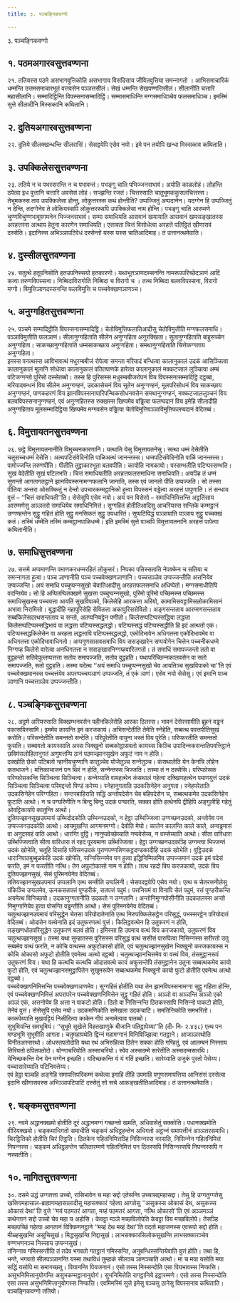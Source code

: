 ```yaml
---
title: ३. पञ्‍चङ्गिकवग्गो

---
```

३. पञ्‍चङ्गिकवग्गो  


## १. पठमअगारवसुत्तवण्णना

२१. ततियस्स पठमे असभागवुत्तिकोति असभागाय विसदिसाय जीवितवुत्तिया समन्‍नागतो । आभिसमाचारिकं धम्मन्ति उत्तमसमाचारभूतं वत्तवसेन पञ्‍ञत्तसीलं। सेखं धम्मन्ति सेखपण्णत्तिसीलं। सीलानीति चत्तारि महासीलानि। सम्मादिट्ठिन्ति विपस्सनासम्मादिट्ठिं। सम्मासमाधिन्ति मग्गसमाधिञ्‍चेव फलसमाधिञ्‍च। इमस्मिं सुत्ते सीलादीनि मिस्सकानि कथितानि।  


## २. दुतियअगारवसुत्तवण्णना

२२. दुतिये सीलक्खन्धन्ति सीलरासिं। सेसद्वयेपि एसेव नयो। इमे पन तयोपि खन्धा मिस्सकाव कथिताति।  


## ३. उपक्‍किलेससुत्तवण्णना

२३. ततिये न च पभस्सरन्ति न च पभावन्तं। पभङ्गु चाति पभिज्‍जनसभावं। अयोति काळलोहं। लोहन्ति ठपेत्वा इध वुत्तानि चत्तारि अवसेसं लोहं। सज्झन्ति रजतं। चित्तस्साति चातुभूमककुसलचित्तस्स। तेभूमकस्स ताव उपक्‍किलेसा होन्तु, लोकुत्तरस्स कथं होन्तीति? उप्पज्‍जितुं अप्पदानेन। यदग्गेन हि उप्पज्‍जितुं न देन्ति, तदग्गेनेव ते लोकियस्सपि लोकुत्तरस्सपि उपक्‍किलेसा नाम होन्ति। पभङ्गु चाति आरम्मणे चुण्णविचुण्णभावूपगमनेन भिज्‍जनसभावं। सम्मा समाधियति आसवानं खयायाति आसवानं खयसङ्खातस्स अरहत्तस्स अत्थाय हेतुना कारणेन समाधियति। एत्तावता चित्तं विसोधेत्वा अरहत्ते पतिट्ठितं खीणासवं दस्सेति। इदानिस्स अभिञ्‍ञापटिवेधं दस्सेन्तो यस्स यस्स चातिआदिमाह। तं उत्तानत्थमेवाति।  


## ४. दुस्सीलसुत्तवण्णना

२४. चतुत्थे हतूपनिसोति हतउपनिस्सयो हतकारणो। यथाभूतञाणदस्सनन्ति नामरूपपरिच्छेदञाणं आदिं कत्वा तरुणविपस्सना। निब्बिदाविरागोति निब्बिदा च विरागो च । तत्थ निब्बिदा बलवविपस्सना, विरागो मग्गो। विमुत्तिञाणदस्सनन्ति फलविमुत्ति च पच्‍चवेक्खणञाणञ्‍च।  


## ५. अनुग्गहितसुत्तवण्णना

२५. पञ्‍चमे सम्मादिट्ठीति विपस्सनासम्मादिट्ठि। चेतोविमुत्तिफलातिआदीसु चेतोविमुत्तीति मग्गफलसमाधि। पञ्‍ञाविमुत्तीति फलञाणं। सीलानुग्गहिताति सीलेन अनुग्गहिता अनुरक्खिता। सुतानुग्गहिताति बाहुसच्‍चेन अनुग्गहिता। साकच्छानुग्गहिताति धम्मसाकच्छाय अनुग्गहिता। समथानुग्गहिताति चित्तेकग्गताय अनुग्गहिता।  
इमस्स पनत्थस्स आविभावत्थं मधुरम्बबीजं रोपेत्वा समन्ता मरियादं बन्धित्वा कालानुकालं उदकं आसिञ्‍चित्वा कालानुकालं मूलानि सोधेत्वा कालानुकालं पतितपाणके हारेत्वा कालानुकालं मक्‍कटजालं लुञ्‍चित्वा अम्बं पटिजग्गन्तो पुरिसो दस्सेतब्बो। तस्स हि पुरिसस्स मधुरम्बबीजरोपनं विय विपस्सनासम्मादिट्ठि दट्ठब्बा, मरियादबन्धनं विय सीलेन अनुग्गण्हनं, उदकासेचनं विय सुतेन अनुग्गण्हनं, मूलपरिसोधनं विय साकच्छाय अनुग्गण्हनं, पाणकहरणं विय झानविपस्सनापारिपन्थिकसोधनवसेन समथानुग्गण्हनं, मक्‍कटजाललुञ्‍चनं विय बलवविपस्सनानुग्गण्हनं, एवं अनुग्गहितस्स रुक्खस्स खिप्पमेव वड्ढित्वा फलप्पदानं विय इमेहि सीलादीहि अनुग्गहिताय मूलसम्मादिट्ठिया खिप्पमेव मग्गवसेन वड्ढित्वा चेतोविमुत्तिपञ्‍ञाविमुत्तिफलप्पदानं वेदितब्बं।  


## ६. विमुत्तायतनसुत्तवण्णना

२६. छट्ठे विमुत्तायतनानीति विमुच्‍चनकारणानि। यत्थाति येसु विमुत्तायतनेसु। सत्था धम्मं देसेतीति चतुसच्‍चधम्मं देसेति। अत्थपटिसंवेदिनोति पाळिअत्थं जानन्तस्स। धम्मपटिसंवेदिनोति पाळिं जानन्तस्स। पामोज्‍जन्ति तरुणपीति। पीतीति तुट्ठाकारभूता बलवपीति। कायोति नामकायो। पस्सम्भतीति पटिप्पस्सम्भति। सुखं वेदेतीति सुखं पटिलभति। चित्तं समाधियतीति अरहत्तफलसमाधिना समाधियति। अयञ्हि तं धम्मं सुणन्तो आगतागतट्ठाने झानविपस्सनामग्गफलानि जानाति, तस्स एवं जानतो पीति उप्पज्‍जति। सो तस्सा पीतिया अन्तरा ओसक्‍कितुं न देन्तो उपचारकम्मट्ठानिको हुत्वा विपस्सनं वड्ढेत्वा अरहत्तं पापुणाति। तं सन्धाय वुत्तं – ‘‘चित्तं समाधियती’’ति। सेसेसुपि एसेव नयो। अयं पन विसेसो – समाधिनिमित्तन्ति अट्ठतिंसाय आरम्मणेसु अञ्‍ञतरो समाधियेव समाधिनिमित्तं। सुग्गहितं होतीतिआदिसु आचरियस्स सन्तिके कम्मट्ठानं उग्गण्हन्तेन सुट्ठु गहितं होति सुट्ठु मनसिकतं सुट्ठु उपधारितं। सुप्पटिविद्धं पञ्‍ञायाति पञ्‍ञाय सुट्ठु पच्‍चक्खं कतं। तस्मिं धम्मेति तस्मिं कम्मट्ठानपाळिधम्मे। इति इमस्मिं सुत्ते पञ्‍चपि विमुत्तायतनानि अरहत्तं पापेत्वा कथितानीति।  


## ७. समाधिसुत्तवण्णना

२७. सत्तमे अप्पमाणन्ति पमाणकरधम्मरहितं लोकुत्तरं। निपका पतिस्सताति नेपक्‍केन च सतिया च समन्‍नागता हुत्वा। पञ्‍च ञाणानीति पञ्‍च पच्‍चवेक्खणञाणानि। पच्‍चत्तञ्‍ञेव उप्पज्‍जन्तीति अत्तनियेव उप्पज्‍जन्ति। अयं समाधि पच्‍चुप्पन्‍नसुखो चेवातिआदीसु अरहत्तफलसमाधि अधिप्पेतो। मग्गसमाधीतिपि वदन्तियेव। सो हि अप्पितप्पितक्खणे सुखत्ता पच्‍चुप्पन्‍नसुखो, पुरिमो पुरिमो पच्छिमस्स पच्छिमस्स समाधिसुखस्स पच्‍चयत्ता आयतिं सुखविपाको, किलेसेहि आरकत्ता अरियो, कामामिसवट्टामिसलोकामिसानं अभावा निरामिसो। बुद्धादीहि महापुरिसेहि सेवितत्ता अकापुरिससेवितो। अङ्गसन्तताय आरम्मणसन्तताय सब्बकिलेसदरथसन्तताय च सन्तो, अतप्पनियट्ठेन पणीतो। किलेसप्पटिप्पस्सद्धिया लद्धत्ता किलेसप्पटिप्पस्सद्धिभावं वा लद्धत्ता पटिप्पस्सद्धलद्धो। पटिप्पस्सद्धं पटिप्पस्सद्धीति हि इदं अत्थतो एकं। पटिप्पस्सद्धकिलेसेन वा अरहता लद्धत्तापि पटिप्पस्सद्धलद्धो, एकोदिभावेन अधिगतत्ता एकोदिभावमेव वा अधिगतत्ता एकोदिभावाधिगतो। अप्पगुणसासवसमाधि विय ससङ्खारेन सप्पयोगेन चित्तेन पच्‍चनीकधम्मे निग्गय्ह किलेसे वारेत्वा अनधिगतत्ता न ससङ्खारनिग्गय्हवारितगतो। तं समाधिं समापज्‍जन्तो ततो वा वुट्ठहन्तो सतिवेपुल्‍लप्पत्तत्ता सतोव समापज्‍जति, सतोव वुट्ठहति। यथापरिच्छिन्‍नकालवसेन वा सतो समापज्‍जति, सतो वुट्ठहति। तस्मा यदेत्थ ‘‘अयं समाधि पच्‍चुप्पन्‍नसुखो चेव आयतिञ्‍च सुखविपाको चा’’ति एवं पच्‍चवेक्खमानस्स पच्‍चत्तंयेव अपरप्पच्‍चयञाणं उप्पज्‍जति, तं एकं ञाणं। एसेव नयो सेसेसु। एवं इमानि पञ्‍च ञाणानि पच्‍चत्तञ्‍ञेव उप्पज्‍जन्तीति।  


## ८. पञ्‍चङ्गिकसुत्तवण्णना

२८. अट्ठमे अरियस्साति विक्खम्भनवसेन पहीनकिलेसेहि आरका ठितस्स। भावनं देसेस्सामीति ब्रूहनं वड्ढनं पकासयिस्सामि। इममेव कायन्ति इमं करजकायं। अभिसन्देतीति तेमेति स्नेहेति, सब्बत्थ पवत्तपीतिसुखं करोति। परिसन्देतीति समन्ततो सन्देति। परिपूरेतीति वायुना भस्तं विय पूरेति। परिप्फरतीति समन्ततो फुसति। सब्बावतो कायस्साति अस्स भिक्खुनो सब्बकोट्ठासवतो कायस्स किञ्‍चि उपादिन्‍नकसन्ततिपवत्तिट्ठाने छविमंसलोहितानुगतं अणुमत्तम्पि ठानं पठमज्झानसुखेन अफुटं नाम न होति।  
दक्खोति छेको पटिबलो न्हानीयचुण्णानि कातुञ्‍चेव योजेतुञ्‍च सन्‍नेतुञ्‍च। कंसथालेति येन केनचि लोहेन कतभाजने। मत्तिकाभाजनं पन थिरं न होति, सन्‍नेन्तस्स भिज्‍जति। तस्मा तं न दस्सेसि। परिप्फोसकं परिप्फोसकन्ति सिञ्‍चित्वा सिञ्‍चित्वा। सन्‍नेय्याति वामहत्थेन कंसथालं गहेत्वा दक्खिणहत्थेन पमाणयुत्तं उदकं सिञ्‍चित्वा सिञ्‍चित्वा परिमद्दन्तो पिण्डं करेय्य। स्नेहानुगताति उदकसिनेहेन अनुगता। स्नेहपरेताति उदकसिनेहेन परिग्गहिता। सन्तरबाहिराति सद्धिं अन्तोपदेसेन चेव बहिपदेसेन च, सब्बत्थकमेव उदकसिनेहेन फुटाति अत्थो। न च पग्घरिणीति न बिन्दु बिन्दु उदकं पग्घरति, सक्‍का होति हत्थेनपि द्वीहिपि अङ्गुलीहि गहेतुं ओवट्टिकायपि कातुन्ति अत्थो।  
दुतियज्झानसुखउपमायं उब्भिदोदकोति उब्भिन्‍नउदको, न हेट्ठा उब्भिज्‍जित्वा उग्गच्छनउदको, अन्तोयेव पन उप्पज्‍जनउदकोति अत्थो। आयमुखन्ति आगमनमग्गो। देवोति मेघो। कालेन कालन्ति काले काले, अन्वड्ढमासं वा अनुदसाहं वाति अत्थो। धारन्ति वुट्ठिं। नानुप्पवेच्छेय्याति नप्पवेसेय्य, न वस्सेय्याति अत्थो। सीता वारिधारा उब्भिज्‍जित्वाति सीता वारिधारा तं रहदं पूरयमाना उब्भिज्‍जित्वा। हेट्ठा उग्गच्छनउदकञ्हि उग्गन्त्वा भिज्‍जन्तं उदकं खोभेति, चतूहि दिसाहि पविसनउदकं पुराणपण्णतिणकट्ठदण्डकादीहि उदकं खोभेति। वुट्ठिउदकं धारानिपातबुब्बुळकेहि उदकं खोभेति, सन्‍निसिन्‍नमेव पन हुत्वा इद्धिनिम्मितमिव उप्पज्‍जमानं उदकं इमं पदेसं फरति, इमं न फरतीति नत्थि। तेन अफुटोकासो नाम न होति। तत्थ रहदो विय करजकायो, उदकं विय दुतियज्झानसुखं, सेसं पुरिमनयेनेव वेदितब्बं।  
ततियज्झानसुखउपमायं उप्पलानि एत्थ सन्तीति उप्पलिनी। सेसपदद्वयेपि एसेव नयो। एत्थ च सेतरत्तनीलेसु यंकिञ्‍चि उप्पलमेव, ऊनकसतपत्तं पुण्डरीकं, सतपत्तं पदुमं। पत्तनियमं वा विनापि सेतं पदुमं, रत्तं पुण्डरीकन्ति अयमेत्थ विनिच्छयो। उदकानुग्गतानीति उदकतो न उग्गतानि। अन्तोनिमुग्गपोसीनीति उदकतलस्स अन्तो निमुग्गानियेव हुत्वा पोसन्ति वड्ढन्तीति अत्थो। सेसं पुरिमनयेनेव वेदितब्बं।  
चतुत्थज्झानउपमायं परिसुद्धेन चेतसा परियोदातेनाति एत्थ निरुपक्‍किलेसट्ठेन परिसुद्धं, पभस्सरट्ठेन परियोदातं वेदितब्बं। ओदातेन वत्थेनाति इदं उतुफरणत्थं वुत्तं। किलिट्ठवत्थेन हि उतुफरणं न होति, तङ्खणधोतपरिसुद्धेन उतुफरणं बलवं होति। इमिस्सा हि उपमाय वत्थं विय करजकायो, उतुफरणं विय चतुत्थज्झानसुखं। तस्मा यथा सुन्हातस्स पुरिसस्स परिसुद्धं वत्थं ससीसं पारुपित्वा निसिन्‍नस्स सरीरतो उतु सब्बमेव वत्थं फरति, न कोचि वत्थस्स अफुटोकासो होति, एवं चतुत्थज्झानसुखेन भिक्खुनो करजकायस्स न कोचि ओकासो अफुटो होतीति एवमेत्थ अत्थो दट्ठब्बो। चतुत्थज्झानचित्तमेव वा वत्थं विय, तंसमुट्ठानरूपं उतुफरणं विय। यथा हि कत्थचि कत्थचि ओदातवत्थे कायं अफुसन्तेपि तंसमुट्ठानेन उतुना सब्बत्थकमेव कायो फुटो होति, एवं चतुत्थज्झानसमुट्ठापितेन सुखुमरूपेन सब्बत्थकमेव भिक्खुनो कायो फुटो होतीति एवमेत्थ अत्थो दट्ठब्बो।  
पच्‍चवेक्खणनिमित्तन्ति पच्‍चवेक्खणञाणमेव। सुग्गहितं होतीति यथा तेन झानविपस्सनामग्गा सुट्ठु गहिता होन्ति, एवं पच्‍चवेक्खणनिमित्तं अपरापरेन पच्‍चवेक्खणनिमित्तेन सुट्ठु गहितं होति। अञ्‍ञो वा अञ्‍ञन्ति अञ्‍ञो एको अञ्‍ञं एकं, अत्तनोयेव हि अत्ता न पाकटो होति। ठितो वा निसिन्‍नन्ति ठितकस्सापि निसिन्‍नो पाकटो होति, तेनेवं वुत्तं। सेसेसुपि एसेव नयो। उदकमणिकोति समेखला उदकचाटि। समतित्तिकोति समभरितो। काकपेय्याति मुखवट्टियं निसीदित्वा काकेन गीवं अनामेत्वाव पातब्बो।  
सुभूमियन्ति समभूमियं। ‘‘सुभूमे सुखेत्ते विहतखाणुके बीजानि पतिट्ठापेय्या’’ति (दी॰ नि॰ २.४३८) एत्थ पन मण्डभूमि सुभूमीति आगता। चतुमहापथेति द्विन्‍नं महामग्गानं विनिविज्झित्वा गतट्ठाने। आजञ्‍ञरथोति विनीतअस्सरथो। ओधस्तपतोदोति यथा रथं अभिरुहित्वा ठितेन सक्‍का होति गण्हितुं, एवं आलम्बनं निस्साय तिरियतो ठपितपतोदो। योग्गाचरियोति अस्साचरियो। स्वेव अस्सदम्मे सारेतीति अस्सदम्मसारथि। येनिच्छकन्ति येन येन मग्गेन इच्छति। यदिच्छकन्ति यं यं गतिं इच्छति। सारेय्याति उजुकं पुरतो पेसेय्य। पच्‍चासारेय्याति पटिनिवत्तेय्य।  
एवं हेट्ठा पञ्‍चहि अङ्गेहि समापत्तिपरिकम्मं कथेत्वा इमाहि तीहि उपमाहि पगुणसमापत्तिया आनिसंसं दस्सेत्वा इदानि खीणासवस्स अभिञ्‍ञापटिपाटिं दस्सेतुं सो सचे आकङ्खतीतिआदिमाह। तं उत्तानत्थमेवाति।  


## ९. चङ्कमसुत्तवण्णना

२९. नवमे अद्धानक्खमो होतीति दूरं अद्धानमग्गं गच्छन्तो खमति, अधिवासेतुं सक्‍कोति। पधानक्खमोति वीरियक्खमो। चङ्कमाधिगतो समाधीति चङ्कमं अधिट्ठहन्तेन अधिगतो अट्ठन्‍नं समापत्तीनं अञ्‍ञतरसमाधि। चिरट्ठितिको होतीति चिरं तिट्ठति। ठितकेन गहितनिमित्तञ्हि निसिन्‍नस्स नस्सति, निसिन्‍नेन गहितनिमित्तं निपन्‍नस्स। चङ्कमं अधिट्ठहन्तेन चलितारम्मणे गहितनिमित्तं पन ठितस्सपि निसिन्‍नस्सपि निपन्‍नस्सपि न नस्सतीति।  


## १०. नागितसुत्तवण्णना

३०. दसमे उद्धं उग्गतत्ता उच्‍चो, रासिभावेन च महा सद्दो एतेसन्ति उच्‍चासद्दमहासद्दा। तेसु हि उग्गतुग्गतेसु खत्तियमहासाल-ब्राह्मणमहासालादीसु महासक्‍कारं गहेत्वा आगतेसु ‘‘असुकस्स ओकासं देथ, असुकस्स ओकासं देथा’’ति वुत्ते ‘‘मयं पठमतरं आगता, मय्हं पठमतरं आगता, नत्थि ओकासो’’ति एवं अञ्‍ञमञ्‍ञं कथेन्तानं सद्दो उच्‍चो चेव महा च अहोसि। केवट्टा मञ्‍ञे मच्छविलोपेति केवट्टा विय मच्छविलोपे। तेसञ्हि मच्छपच्छिं गहेत्वा आगतानं विक्‍किणनट्ठाने ‘‘मय्हं देथ मय्हं देथा’’ति वदतो महाजनस्स एवरूपो सद्दो होति। मीळ्हसुखन्ति असुचिसुखं। मिद्धसुखन्ति निद्दासुखं। लाभसक्‍कारसिलोकसुखन्ति लाभसक्‍कारञ्‍चेव वण्णभणनञ्‍च निस्साय उप्पन्‍नसुखं।  
तंनिन्‍नाव गमिस्सन्तीति तं तदेव भगवतो गतट्ठानं गमिस्सन्ति, अनुबन्धिस्सन्तियेवाति वुत्तं होति। तथा हि, भन्ते, भगवतो सीलपञ्‍ञाणन्ति यस्मा तथाविधं तुम्हाकं सीलञ्‍च ञाणञ्‍चाति अत्थो। मा च मया यसोति मया सद्धिं यसोपि मा समागच्छतु। पियानन्ति पियजनानं। एसो तस्स निस्सन्दोति एसा पियभावस्स निप्फत्ति। असुभनिमित्तानुयोगन्ति असुभकम्मट्ठानानुयोगं। सुभनिमित्तेति रागट्ठानिये इट्ठारम्मणे। एसो तस्स निस्सन्दोति एसा तस्स असुभनिमित्तानुयोगस्स निप्फत्ति। एवमिमस्मिं सुत्ते इमेसु पञ्‍चसु ठानेसु विपस्सनाव कथिताति।  
पञ्‍चङ्गिकवग्गो ततियो।  